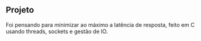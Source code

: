 ## Projeto

Foi pensando para minimizar ao máximo a latência de resposta, feito em C usando threads, sockets e gestão de IO. 